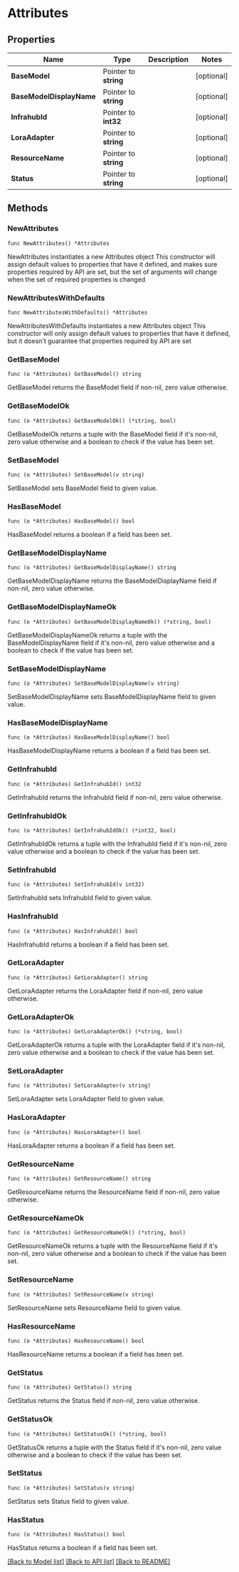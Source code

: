 # Attributes

## Properties

Name | Type | Description | Notes
------------ | ------------- | ------------- | -------------
**BaseModel** | Pointer to **string** |  | [optional] 
**BaseModelDisplayName** | Pointer to **string** |  | [optional] 
**InfrahubId** | Pointer to **int32** |  | [optional] 
**LoraAdapter** | Pointer to **string** |  | [optional] 
**ResourceName** | Pointer to **string** |  | [optional] 
**Status** | Pointer to **string** |  | [optional] 

## Methods

### NewAttributes

`func NewAttributes() *Attributes`

NewAttributes instantiates a new Attributes object
This constructor will assign default values to properties that have it defined,
and makes sure properties required by API are set, but the set of arguments
will change when the set of required properties is changed

### NewAttributesWithDefaults

`func NewAttributesWithDefaults() *Attributes`

NewAttributesWithDefaults instantiates a new Attributes object
This constructor will only assign default values to properties that have it defined,
but it doesn't guarantee that properties required by API are set

### GetBaseModel

`func (o *Attributes) GetBaseModel() string`

GetBaseModel returns the BaseModel field if non-nil, zero value otherwise.

### GetBaseModelOk

`func (o *Attributes) GetBaseModelOk() (*string, bool)`

GetBaseModelOk returns a tuple with the BaseModel field if it's non-nil, zero value otherwise
and a boolean to check if the value has been set.

### SetBaseModel

`func (o *Attributes) SetBaseModel(v string)`

SetBaseModel sets BaseModel field to given value.

### HasBaseModel

`func (o *Attributes) HasBaseModel() bool`

HasBaseModel returns a boolean if a field has been set.

### GetBaseModelDisplayName

`func (o *Attributes) GetBaseModelDisplayName() string`

GetBaseModelDisplayName returns the BaseModelDisplayName field if non-nil, zero value otherwise.

### GetBaseModelDisplayNameOk

`func (o *Attributes) GetBaseModelDisplayNameOk() (*string, bool)`

GetBaseModelDisplayNameOk returns a tuple with the BaseModelDisplayName field if it's non-nil, zero value otherwise
and a boolean to check if the value has been set.

### SetBaseModelDisplayName

`func (o *Attributes) SetBaseModelDisplayName(v string)`

SetBaseModelDisplayName sets BaseModelDisplayName field to given value.

### HasBaseModelDisplayName

`func (o *Attributes) HasBaseModelDisplayName() bool`

HasBaseModelDisplayName returns a boolean if a field has been set.

### GetInfrahubId

`func (o *Attributes) GetInfrahubId() int32`

GetInfrahubId returns the InfrahubId field if non-nil, zero value otherwise.

### GetInfrahubIdOk

`func (o *Attributes) GetInfrahubIdOk() (*int32, bool)`

GetInfrahubIdOk returns a tuple with the InfrahubId field if it's non-nil, zero value otherwise
and a boolean to check if the value has been set.

### SetInfrahubId

`func (o *Attributes) SetInfrahubId(v int32)`

SetInfrahubId sets InfrahubId field to given value.

### HasInfrahubId

`func (o *Attributes) HasInfrahubId() bool`

HasInfrahubId returns a boolean if a field has been set.

### GetLoraAdapter

`func (o *Attributes) GetLoraAdapter() string`

GetLoraAdapter returns the LoraAdapter field if non-nil, zero value otherwise.

### GetLoraAdapterOk

`func (o *Attributes) GetLoraAdapterOk() (*string, bool)`

GetLoraAdapterOk returns a tuple with the LoraAdapter field if it's non-nil, zero value otherwise
and a boolean to check if the value has been set.

### SetLoraAdapter

`func (o *Attributes) SetLoraAdapter(v string)`

SetLoraAdapter sets LoraAdapter field to given value.

### HasLoraAdapter

`func (o *Attributes) HasLoraAdapter() bool`

HasLoraAdapter returns a boolean if a field has been set.

### GetResourceName

`func (o *Attributes) GetResourceName() string`

GetResourceName returns the ResourceName field if non-nil, zero value otherwise.

### GetResourceNameOk

`func (o *Attributes) GetResourceNameOk() (*string, bool)`

GetResourceNameOk returns a tuple with the ResourceName field if it's non-nil, zero value otherwise
and a boolean to check if the value has been set.

### SetResourceName

`func (o *Attributes) SetResourceName(v string)`

SetResourceName sets ResourceName field to given value.

### HasResourceName

`func (o *Attributes) HasResourceName() bool`

HasResourceName returns a boolean if a field has been set.

### GetStatus

`func (o *Attributes) GetStatus() string`

GetStatus returns the Status field if non-nil, zero value otherwise.

### GetStatusOk

`func (o *Attributes) GetStatusOk() (*string, bool)`

GetStatusOk returns a tuple with the Status field if it's non-nil, zero value otherwise
and a boolean to check if the value has been set.

### SetStatus

`func (o *Attributes) SetStatus(v string)`

SetStatus sets Status field to given value.

### HasStatus

`func (o *Attributes) HasStatus() bool`

HasStatus returns a boolean if a field has been set.


[[Back to Model list]](../README.md#documentation-for-models) [[Back to API list]](../README.md#documentation-for-api-endpoints) [[Back to README]](../README.md)


